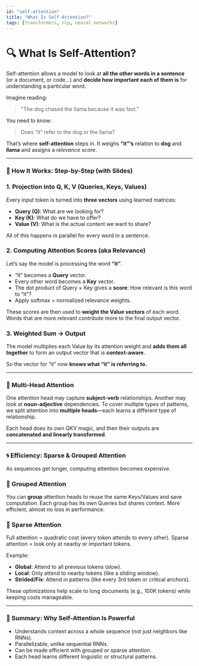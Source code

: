 ```yaml
---
id: "self-attention"
title: "What Is Self-Attention?"
tags: [transformers, nlp, neural networks]
---
```


# 🔍 What Is Self-Attention?

Self-attention allows a model to look at **all the other words in a sentence** (or a document, or code...) and **decide how important each of them is** for understanding a particular word.

Imagine reading:

> "The dog chased the llama because it was fast."
> 

You need to know:

> Does “it” refer to the dog or the llama?
> 

That’s where **self-attention** steps in. It weighs **“it”’s** relation to **dog** and **llama** and assigns a *relevance score*.

---

### 🧠 How It Works: Step-by-Step (with Slides)

### 1. **Projection into Q, K, V (Queries, Keys, Values)**

Every input token is turned into **three vectors** using learned matrices:

- **Query (Q)**: What are we looking for?
- **Key (K)**: What do we have to offer?
- **Value (V)**: What is the actual content we want to share?

All of this happens in parallel for every word in a sentence.

### 2. **Computing Attention Scores (aka Relevance)**

Let’s say the model is processing the word **“it”**.

- “It” becomes a **Query** vector.
- Every other word becomes a **Key** vector.
- The dot product of Query × Key gives a **score**: How relevant is this word to “it”?
- Apply softmax = normalized relevance weights.

These scores are then used to **weight the Value vectors** of each word. Words that are more relevant contribute more to the final output vector.

### 3. **Weighted Sum → Output**

The model multiplies each Value by its attention weight and **adds them all together** to form an output vector that is **context-aware**.

So the vector for “it” now **knows what “it” is referring to.**

---

### 🔁 Multi-Head Attention

One attention head may capture **subject-verb** relationships. Another may look at **noun-adjective** dependencies. To cover multiple types of patterns, we split attention into **multiple heads**—each learns a different type of relationship.

Each head does its own QKV magic, and then their outputs are **concatenated and linearly transformed**.

---

### 🌀 Efficiency: Sparse & Grouped Attention

As sequences get longer, computing attention becomes expensive.

### 🧠 Grouped Attention

You can **group** attention heads to reuse the same Keys/Values and save computation. Each group has its own Queries but shares context. More efficient, almost no loss in performance.

### 🌌 Sparse Attention

Full attention = quadratic cost (every token attends to every other). Sparse attention = look only at nearby or important tokens.

Example:

- **Global**: Attend to all previous tokens (slow).
- **Local**: Only attend to nearby tokens (like a sliding window).
- **Strided/Fix**: Attend in patterns (like every 3rd token or critical anchors).

These optimizations help scale to long documents (e.g., 100K tokens) while keeping costs manageable.

---

### 🤖 Summary: Why Self-Attention Is Powerful

- Understands context across a whole sequence (not just neighbors like RNNs).
- Parallelizable, unlike sequential RNNs.
- Can be made efficient with grouped or sparse attention.
- Each head learns different linguistic or structural patterns.